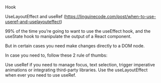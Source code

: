 Hook 

UseLayoutEffect and useRef (https://linguinecode.com/post/when-to-use-useref-and-uselayouteffect)

99% of the time you’re going to want to use the useEffect hook, and the useState hook to manipulate the output of a React component.

But in certain cases you need make changes directly to a DOM node.

In case you need to, follow these 2 rule of thumbs:

Use useRef if you need to manage focus, text selection, trigger imperative animations or integrating third-party libraries.
Use the useLayoutEffect when ever you need to use useRef.

